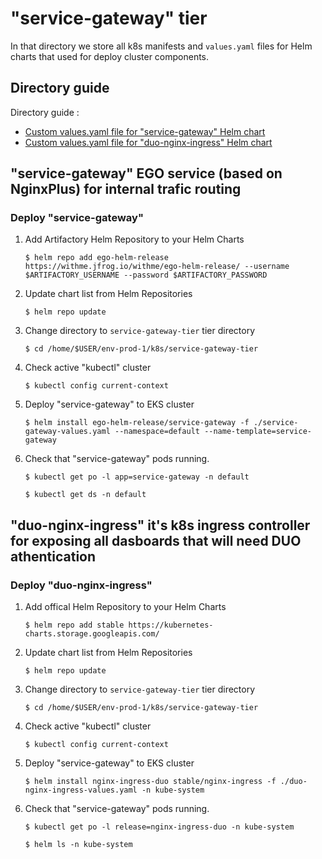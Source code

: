# "service-gateway" tier

In that directory we store all k8s manifests and `values.yaml` files for Helm charts that used for deploy cluster components.

## Directory guide

Directory guide :

* [Custom values.yaml file for "service-gateway" Helm chart]( https://bitbucket.org/imvu/env-prod-1/src/master/k8s/service-gateway-tier/service-gateway-values.yaml )
* [Custom values.yaml file for "duo-nginx-ingress" Helm chart]( https://bitbucket.org/imvu/env-prod-1/src/master/k8s/service-gateway-tier/duo-nginx-ingress-values.yaml )

## "service-gateway" EGO service (based on NginxPlus) for internal trafic routing

### Deploy "service-gateway"

1. Add Artifactory Helm Repository to your Helm Charts

     ```$ helm repo add ego-helm-release https://withme.jfrog.io/withme/ego-helm-release/ --username $ARTIFACTORY_USERNAME --password $ARTIFACTORY_PASSWORD```

2. Update chart list from Helm Repositories

     ```$ helm repo update```

3. Change directory to `service-gateway-tier` tier directory

     ```$ cd /home/$USER/env-prod-1/k8s/service-gateway-tier```

4. Check active "kubectl" cluster

     ```$ kubectl config current-context```

5. Deploy "service-gateway" to EKS cluster

     ```$ helm install ego-helm-release/service-gateway -f ./service-gateway-values.yaml --namespace=default --name-template=service-gateway```

6. Check that "service-gateway" pods running.

     ```$ kubectl get po -l app=service-gateway -n default```

     ```$ kubectl get ds -n default```

## "duo-nginx-ingress" it's k8s ingress controller for exposing all dasboards that will need DUO athentication

### Deploy "duo-nginx-ingress"

1. Add offical Helm Repository to your Helm Charts

     ```$ helm repo add stable https://kubernetes-charts.storage.googleapis.com/```

2. Update chart list from Helm Repositories

     ```$ helm repo update```

3. Change directory to `service-gateway-tier` tier directory

     ```$ cd /home/$USER/env-prod-1/k8s/service-gateway-tier```

4. Check active "kubectl" cluster

     ```$ kubectl config current-context```

5. Deploy "service-gateway" to EKS cluster

     ```$ helm install nginx-ingress-duo stable/nginx-ingress -f ./duo-nginx-ingress-values.yaml -n kube-system```

6. Check that "service-gateway" pods running.

     ```$ kubectl get po -l release=nginx-ingress-duo -n kube-system```

     ```$ helm ls -n kube-system```
